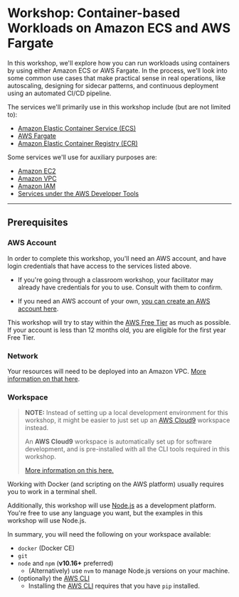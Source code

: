 Workshop: Container-based Workloads on Amazon ECS and AWS Fargate
===

In this workshop, we'll explore how you can run workloads using containers
by using either Amazon ECS or AWS Fargate. In the process, we'll look into some common
use cases that make practical sense in real operations, like autoscaling, designing for 
sidecar patterns, and continuous deployment using an automated CI/CD pipeline.

The services we'll primarily use in this workshop include (but are not limited to):

- [Amazon Elastic Container Service (ECS)](https://aws.amazon.com/ecs)
- [AWS Fargate](https://aws.amazon.com/fargate)
- [Amazon Elastic Container Registry (ECR)](https://aws.amazon.com/ecr)

Some services we'll use for auxiliary purposes are:

- [Amazon EC2](https://aws.amazon.com/ec2)
- [Amazon VPC](https://aws.amazon.com/vpc)
- [Amazon IAM](https://https://aws.amazon.com/iam)
- [Services under the AWS Developer Tools](https://aws.amazon.com/products/developer-tools/)

---

## Prerequisites

### AWS Account

In order to complete this workshop, you'll need an AWS account, 
and have login credentials that have access to the services listed above.

- If you're going through a classroom workshop, 
  your facilitator may already have credentials for you to use.
  Consult with them to confirm.

- If you need an AWS account of your own, 
  [you can create an AWS account here](https://portal.aws.amazon.com/gp/aws/developer/registration/index.html).

This workshop will try to stay within the 
[AWS Free Tier](https://aws.amazon.com/free) as much as possible.
If your account is less than 12 months old, you are eligible for the first year Free Tier.


### Network

Your resources will need to be deployed into an Amazon VPC.
[More information on that here](./AUXILIARY.md#creating-a-vpc-for-networking).


### Workspace

> **NOTE:** Instead of setting up a local development environment for this workshop,
> it might be easier to just set up an [AWS Cloud9](https://aws.amazon.com/cloud9) 
> workspace instead.
>
> An **AWS Cloud9** workspace is automatically set up for software development,
> and is pre-installed with all the CLI tools required in this workshop.
> 
> [More information on this here.](./AUXILIARY.md#setting-up-an-aws-cloud9-workspace)

Working with Docker (and scripting on the AWS platform) usually requires you to work in a terminal shell.

Additionally, this workshop will use [Node.js](https://nodejs.org) as a development platform.
You're free to use any language you want, but the examples in this workshop will use Node.js.

In summary, you will need the following on your workspace available:

- `docker`  (Docker CE)
- `git`
- `node` and `npm` (**v10.16+** preferred)
    - (Alternatively) use `nvm` to manage Node.js versions on your machine.
- (optionally) the [AWS CLI](https://aws.amazon.com/cli)
    - Installing the [AWS CLI](https://aws.amazon.com/cli) requires that you have `pip` installed.
